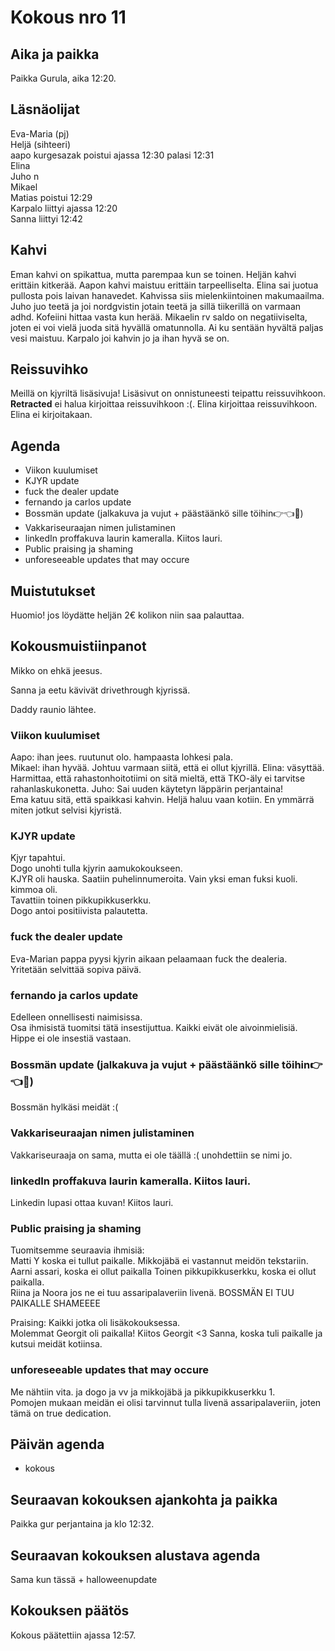# Kokous nro 11

## Aika ja paikka
Paikka Gurula, aika 12:20.

## Läsnäolijat
Eva-Maria (pj)  
Heljä (sihteeri)  
aapo kurgesazak poistui ajassa 12:30 palasi 12:31  
Elina  
Juho n  
Mikael  
Matias poistui 12:29  
Karpalo liittyi ajassa 12:20  
Sanna liittyi 12:42

## Kahvi
Eman kahvi on spikattua, mutta parempaa kun se toinen. Heljän kahvi erittäin kitkerää. Aapon kahvi maistuu erittäin tarpeelliselta. Elina sai juotua pullosta pois laivan hanavedet. Kahvissa siis mielenkiintoinen makumaailma. Juho juo teetä ja joi nordgvistin jotain teetä ja sillä tiikerillä on varmaan adhd. Kofeiini hittaa vasta kun herää. Mikaelin rv saldo on negatiiviselta, joten ei voi vielä juoda sitä hyvällä omatunnolla. Ai ku sentään hyvältä paljas vesi maistuu. Karpalo joi kahvin jo ja ihan hyvä se on.

## Reissuvihko
Meillä on kjyriltä lisäsivuja! Lisäsivut on onnistuneesti teipattu reissuvihkoon. **Retracted** ei halua kirjoittaa reissuvihkoon :(. Elina kirjoittaa reissuvihkoon. Elina ei kirjoitakaan.

## Agenda
- Viikon kuulumiset
- KJYR update
- fuck the dealer update
- fernando ja carlos update
- Bossmän update (jalkakuva ja vujut + päästäänkö sille töihin👉👈🥹)
- Vakkariseuraajan nimen julistaminen
- linkedIn proffakuva laurin kameralla. Kiitos lauri.
- Public praising ja shaming
- unforeseeable updates that may occure

## Muistutukset
Huomio! jos löydätte heljän 2€ kolikon niin saa palauttaa.

## Kokousmuistiinpanot
Mikko on ehkä jeesus.

Sanna ja eetu kävivät drivethrough kjyrissä.

Daddy raunio lähtee.

### Viikon kuulumiset
Aapo: ihan jees. ruutunut olo. hampaasta lohkesi pala.  
Mikael: ihan hyvää. Johtuu varmaan siitä, että ei ollut kjyrillä.
Elina: väsyttää. Harmittaa, että rahastonhoitotiimi on sitä mieltä, että TKO-äly ei tarvitse rahanlaskukonetta.
Juho: Sai uuden käytetyn läppärin perjantaina!  
Ema katuu sitä, että spaikkasi kahvin.
Heljä haluu vaan kotiin. En ymmärrä miten jotkut selvisi kjyristä.

### KJYR update
Kjyr tapahtui.  
Dogo unohti tulla kjyrin aamukokoukseen.  
KJYR oli hauska. Saatiin puhelinnumeroita. Vain yksi eman fuksi kuoli. kimmoa oli.  
Tavattiin toinen pikkupikkuserkku.  
Dogo antoi positiivista palautetta.

### fuck the dealer update
Eva-Marian pappa pyysi kjyrin aikaan pelaamaan fuck the dealeria. Yritetään selvittää sopiva päivä.

### fernando ja carlos update
Edelleen onnellisesti naimisissa.  
Osa ihmisistä tuomitsi tätä insestijuttua. Kaikki eivät ole aivoinmielisiä.  
Hippe ei ole insestiä vastaan.

### Bossmän update (jalkakuva ja vujut + päästäänkö sille töihin👉👈🥹)
Bossmän hylkäsi meidät :(

### Vakkariseuraajan nimen julistaminen
Vakkariseuraaja on sama, mutta ei ole täällä :( unohdettiin se nimi jo.

### linkedIn proffakuva laurin kameralla. Kiitos lauri.
Linkedin lupasi ottaa kuvan! Kiitos lauri.

### Public praising ja shaming
Tuomitsemme seuraavia ihmisiä:  
Matti Y koska ei tullut paikalle.
Mikkojäbä ei vastannut meidön tekstariin.  
Aarni assari, koska ei ollut paikalla
Toinen pikkupikkuserkku, koska ei ollut paikalla.  
Riina ja Noora jos ne ei tuu assaripalaveriin livenä.
BOSSMÄN EI TUU PAIKALLE SHAMEEEE

Praising:
Kaikki jotka oli lisäkokouksessa.  
Molemmat Georgit oli paikalla! Kiitos Georgit <3
Sanna, koska tuli paikalle ja kutsui meidät kotiinsa.

### unforeseeable updates that may occure
Me nähtiin vita. ja dogo ja vv ja mikkojäbä ja pikkupikkuserkku 1.  
Pomojen mukaan meidän ei olisi tarvinnut tulla livenä assaripalaveriin, joten tämä on true dedication.

## Päivän agenda
- kokous

## Seuraavan kokouksen ajankohta ja paikka
Paikka gur perjantaina ja klo 12:32.

## Seuraavan kokouksen alustava agenda
Sama kun tässä + halloweenupdate

## Kokouksen päätös
Kokous päätettiin ajassa 12:57.
